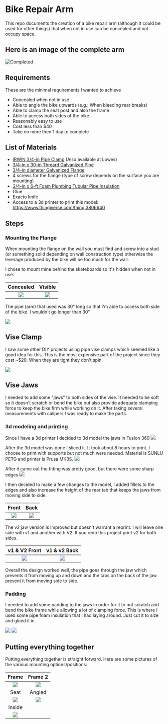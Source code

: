 # Bike Repair Arm

This repo documents the creation of a bike repair arm (although it could be used for other things) that when not in use can be concealed and not occupy space.

## Here is an image of the complete arm

![Completed](images/seat-post.jpg)


## Requirements

These are the minimal requirements I wanted to achieve

 - Concealed when not in use
 - Able to angle the bike upwards (e.g.: When bleeding rear breaks)
 - Able to clamp the seat post and also the frame
 - Able to access both sides of the bike
 - Reasonably easy to use 
 - Cost less than $40
 - Take no more then 1 day to complete
 
 
 ## List of Materials
 
 - [IRWIN 3/4-in Pipe Clamp](https://www.amazon.com/IRWIN-QUICK-GRIP-Pipe-Clamp-224134/dp/B0000CCXVO) (Also available at Lowes)
 - [3/4-in x 30-in Threard Galvanized Pipe](https://www.lowes.com/pd/Southland-Pipe-3-4-in-x-30-in-150-PSI-Threaded-Galvanized-Pipe/3357876)
 - [3/4-in diameter Galvanized Flange](https://www.lowes.com/pd/Mueller-Proline-3-4-in-dia-Galvanized-Floor-Flange-Fittings/4330094)
 - 4 screws for the flange (type of screw depends on the surface you are mounting)
 - [3/4-in x 6-ft Foam Plumbing Tubular Pipe Insulation](https://www.lowes.com/pd/Frost-King-3-4-in-x-6-ft-Foam-Plumbing-Tubular-Pipe-Insulation/1060005)
 - Glue
 - Exacto knife
 - Access to a 3d printer to print this model: https://www.thingiverse.com/thing:3806640
 
 ## Steps
 
 ### Mounting the Flange
 
 When mounting the flange on the wall you must find and screw into a stud (or something solid depending on wall construction type) otherwise the leverage produced by the bike will be too much for the wall.
 
 I chose to mount mine behind the skateboards so it's hidden when not in use:
 
 
 Concealed             |  Visible
:-------------------------:|:-------------------------:
 ![](images/concealed-flange.jpg)  |  ![](images/flange.jpg)
 
 
 The pipe (arm) that used was 30" long so that I'm able to access both side of the bike. I wouldn't go longer than 30"
 
 ![](images/arm.jpg)
 
 ## Vise Clamp
 
 I saw some other DIY projects using pipe vise clamps which seemed like a good idea for this. This is the most expensive part of the project since they cost ~$20. When they are tight they don't spin.
 
 ![](images/vise-clamp.jpg)
 
 ## Vise Jaws
 
 I needed to add some "jaws" to both sides of the vise. It needed to be soft so it doesn't scratch or bend the bike but also provide adequate clamping force to keep the bike firm while working on it. After taking several measurements with calipers I was ready to make the parts.
 
 ### 3d modeling and printing
 
 Since I have a 3d printer I decided to 3d model the jaws in Fusion 360
 ![](images/Sharp-edges.JPG)
 
 After the 3d model was done I sliced it. It took about 8 hours to print. I choose to print with supports but not much were needed. Material is SUNLU PETG and printer is Prusa MK3S.
 ![](images/slicer.JPG)
 
 After it came out the fitting was pretty good, but there were some sharp edges
 ![](images/fitting.jpg)
 
 I then decided to make a few changes to the model, I added fillets to the edges and also increase the height of the rear tab that keeps the jaws from moving side to side.
 
  Front             |  Back
:-------------------------:|:-------------------------:
 ![](images/Fillet1.JPG)  |  ![](images/fillet2.JPG)
 
 The v2 jaw version is improved but doesn't warrant a reprint. I will leave one side with v1 and another with V2. If you redo this project print v2 for both sides.
 
  v1 & V2 Front             |  v1 & v2 Back
:-------------------------:|:-------------------------:
 ![](images/v1-v2-1.jpg)  |  ![](images/v1-v2-2.jpg)

 
 Overall the design worked well, the pipe goes through the jaw which prevents it from moving up and down and the tabs on the back of the jaw prevent it from moving side to side.
 
 ### Padding
 
 I needed to add some padding to the jaws in order for it to not scratch and bend the bike frame while allowing a lot of clamping force. This is where I used some pipe foam insulation that I had laying around. Just cut it to size and glued it in.
 
 ![](images/padding.jpg)
 ![](images/padded.jpg)
 
 ## Putting everything together
 
 Putting everything together is straight forward. Here are some pictures of the various mounting options/positions:
 
  Frame             |  Frame 2
:-------------------------:|:-------------------------:
 ![](images/standard-1.jpg)  |  ![](images/standard2.jpg)
Seat | Angled
![](images/seat-post.jpg)  |  ![](images/angled.jpg)
Inside |
![](images/inside-space.jpg) |
